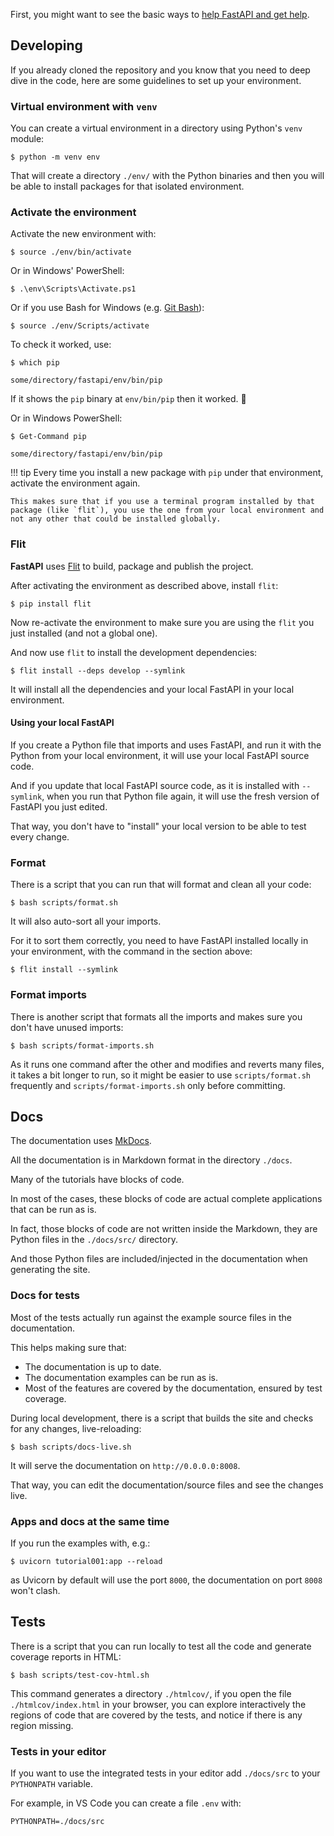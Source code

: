 First, you might want to see the basic ways to <a href="https://fastapi.tiangolo.com/help-fastapi/" target="_blank">help FastAPI and get help</a>.

## Developing

If you already cloned the repository and you know that you need to deep dive in the code, here are some guidelines to set up your environment.

### Virtual environment with `venv`

You can create a virtual environment in a directory using Python's `venv` module:

```console
$ python -m venv env
```

That will create a directory `./env/` with the Python binaries and then you will be able to install packages for that isolated environment.

### Activate the environment

Activate the new environment with:

```console
$ source ./env/bin/activate
```

Or in Windows' PowerShell:

```console
$ .\env\Scripts\Activate.ps1
```

Or if you use Bash for Windows (e.g. <a href="https://gitforwindows.org/" class="external-link" target="_blank">Git Bash</a>):

```console
$ source ./env/Scripts/activate
```

To check it worked, use:

```console
$ which pip

some/directory/fastapi/env/bin/pip
```

If it shows the `pip` binary at `env/bin/pip` then it worked. 🎉

Or in Windows PowerShell:

```console
$ Get-Command pip

some/directory/fastapi/env/bin/pip
```
!!! tip
    Every time you install a new package with `pip` under that environment, activate the environment again.

    This makes sure that if you use a terminal program installed by that package (like `flit`), you use the one from your local environment and not any other that could be installed globally.

### Flit

**FastAPI** uses <a href="https://flit.readthedocs.io/en/latest/index.html" class="external-link" target="_blank">Flit</a> to build, package and publish the project.

After activating the environment  as described above, install `flit`:

```console
$ pip install flit
```

Now re-activate the environment to make sure you are using the `flit` you just installed (and not a global one).

And now use `flit` to install the development dependencies:

```console
$ flit install --deps develop --symlink
```

It will install all the dependencies and your local FastAPI in your local environment.

#### Using your local FastAPI

If you create a Python file that imports and uses FastAPI, and run it with the Python from your local environment, it will use your local FastAPI source code.

And if you update that local FastAPI source code, as it is installed with `--symlink`, when you run that Python file again, it will use the fresh version of FastAPI you just edited.

That way, you don't have to "install" your local version to be able to test every change.

### Format

There is a script that you can run that will format and clean all your code:

```console
$ bash scripts/format.sh
```

It will also auto-sort all your imports.

For it to sort them correctly, you need to have FastAPI installed locally in your environment, with the command in the section above:

```console
$ flit install --symlink
```

### Format imports

There is another script that formats all the imports and makes sure you don't have unused imports:

```console
$ bash scripts/format-imports.sh
```

As it runs one command after the other and modifies and reverts many files, it takes a bit longer to run, so it might be easier to use `scripts/format.sh` frequently and `scripts/format-imports.sh` only before committing.

## Docs

The documentation uses <a href="https://www.mkdocs.org/" class="external-link" target="_blank">MkDocs</a>.

All the documentation is in Markdown format in the directory `./docs`.

Many of the tutorials have blocks of code.

In most of the cases, these blocks of code are actual complete applications that can be run as is.

In fact, those blocks of code are not written inside the Markdown, they are Python files in the `./docs/src/` directory.

And those Python files are included/injected in the documentation when generating the site.

### Docs for tests

Most of the tests actually run against the example source files in the documentation.

This helps making sure that:

* The documentation is up to date.
* The documentation examples can be run as is.
* Most of the features are covered by the documentation, ensured by test coverage.

During local development, there is a script that builds the site and checks for any changes, live-reloading:

```console
$ bash scripts/docs-live.sh
```

It will serve the documentation on `http://0.0.0.0:8008`.

That way, you can edit the documentation/source files and see the changes live.

### Apps and docs at the same time

If you run the examples with, e.g.:

```console
$ uvicorn tutorial001:app --reload
```

as Uvicorn by default will use the port `8000`, the documentation on port `8008` won't clash.

## Tests

There is a script that you can run locally to test all the code and generate coverage reports in HTML:

```console
$ bash scripts/test-cov-html.sh
```

This command generates a directory `./htmlcov/`, if you open the file `./htmlcov/index.html` in your browser, you can explore interactively the regions of code that are covered by the tests, and notice if there is any region missing.

### Tests in your editor

If you want to use the integrated tests in your editor add `./docs/src` to your `PYTHONPATH` variable.

For example, in VS Code you can create a file `.env` with:

```env
PYTHONPATH=./docs/src
```
